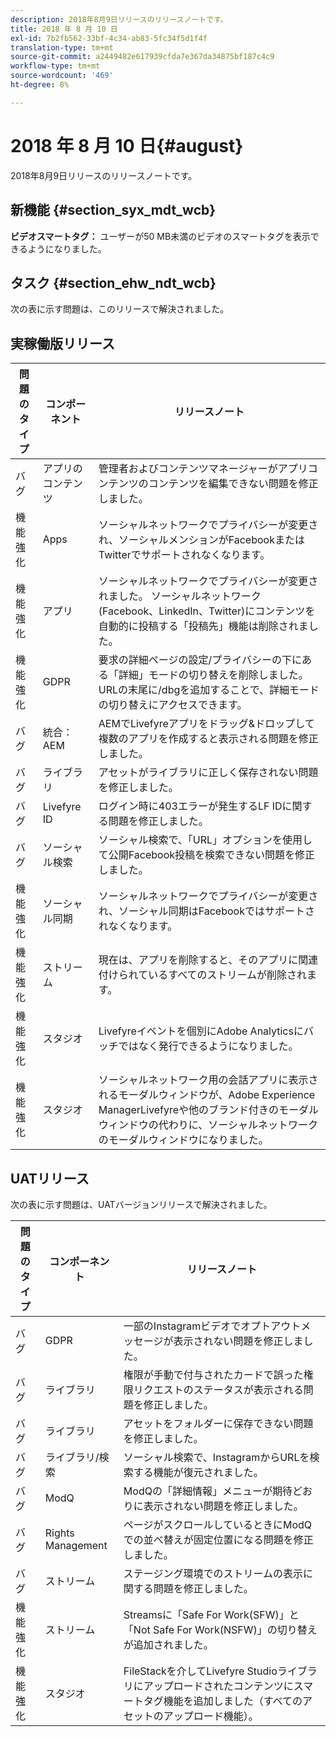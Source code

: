 ```yaml
---
description: 2018年8月9日リリースのリリースノートです。
title: 2018 年 8 月 10 日
exl-id: 7b2fb562-33bf-4c34-ab83-5fc34f5d1f4f
translation-type: tm+mt
source-git-commit: a2449482e617939cfda7e367da34875bf187c4c9
workflow-type: tm+mt
source-wordcount: '469'
ht-degree: 8%

---
```


# 2018 年 8 月 10 日{#august}

2018年8月9日リリースのリリースノートです。

## 新機能 {#section_syx_mdt_wcb}

**ビデオスマートタグ：** ユーザーが50 MB未満のビデオのスマートタグを表示できるようになりました。

## タスク {#section_ehw_ndt_wcb}

次の表に示す問題は、このリリースで解決されました。

## 実稼働版リリース

| **問題のタイプ** | **コンポーネント** | **リリースノート** |
|---|---|---|
| バグ | アプリのコンテンツ | 管理者およびコンテンツマネージャーがアプリコンテンツのコンテンツを編集できない問題を修正しました。 |
| 機能強化 | Apps | ソーシャルネットワークでプライバシーが変更され、ソーシャルメンションがFacebookまたはTwitterでサポートされなくなります。 |
| 機能強化 | アプリ | ソーシャルネットワークでプライバシーが変更されました。 ソーシャルネットワーク(Facebook、LinkedIn、Twitter)にコンテンツを自動的に投稿する「投稿先」機能は削除されました。 |
| 機能強化 | GDPR | 要求の詳細ページの設定/プライバシーの下にある「詳細」モードの切り替えを削除しました。 URLの末尾に/dbgを追加することで、詳細モードの切り替えにアクセスできます。 |
| バグ | 統合：AEM | AEMでLivefyreアプリをドラッグ&amp;ドロップして複数のアプリを作成すると表示される問題を修正しました。 |
| バグ | ライブラリ | アセットがライブラリに正しく保存されない問題を修正しました。 |
| バグ | Livefyre ID | ログイン時に403エラーが発生するLF IDに関する問題を修正しました。 |
| バグ | ソーシャル検索 | ソーシャル検索で、「URL」オプションを使用して公開Facebook投稿を検索できない問題を修正しました。 |
| 機能強化 | ソーシャル同期 | ソーシャルネットワークでプライバシーが変更され、ソーシャル同期はFacebookではサポートされなくなります。 |
| 機能強化 | ストリーム | 現在は、アプリを削除すると、そのアプリに関連付けられているすべてのストリームが削除されます。 |
| 機能強化 | スタジオ | Livefyreイベントを個別にAdobe Analyticsにバッチではなく発行できるようになりました。 |
| 機能強化 | スタジオ | ソーシャルネットワーク用の会話アプリに表示されるモーダルウィンドウが、Adobe Experience ManagerLivefyreや他のブランド付きのモーダルウィンドウの代わりに、ソーシャルネットワークのモーダルウィンドウになりました。 |

## UATリリース

次の表に示す問題は、UATバージョンリリースで解決されました。

| **問題のタイプ** | **コンポーネント** | **リリースノート** |
|---|---|---|
| バグ | GDPR | 一部のInstagramビデオでオプトアウトメッセージが表示されない問題を修正しました。 |
| バグ | ライブラリ | 権限が手動で付与されたカードで誤った権限リクエストのステータスが表示される問題を修正しました。 |
| バグ | ライブラリ | アセットをフォルダーに保存できない問題を修正しました。 |
| バグ | ライブラリ/検索 | ソーシャル検索で、InstagramからURLを検索する機能が復元されました。 |
| バグ | ModQ | ModQの「詳細情報」メニューが期待どおりに表示されない問題を修正しました。 |
| バグ | Rights Management | ページがスクロールしているときにModQでの並べ替えが固定位置になる問題を修正しました。 |
| バグ | ストリーム | ステージング環境でのストリームの表示に関する問題を修正しました。 |
| 機能強化 | ストリーム | Streamsに「Safe For Work(SFW)」と「Not Safe For Work(NSFW)」の切り替えが追加されました。 |
| 機能強化 | スタジオ | FileStackを介してLivefyre Studioライブラリにアップロードされたコンテンツにスマートタグ機能を追加しました（すべてのアセットのアップロード機能）。 |
